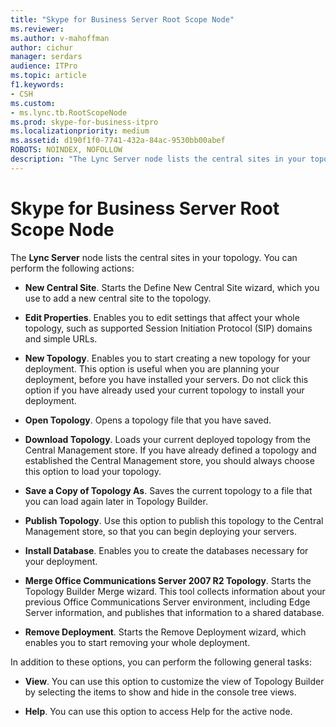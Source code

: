 ```yaml
---
title: "Skype for Business Server Root Scope Node"
ms.reviewer: 
ms.author: v-mahoffman
author: cichur
manager: serdars
audience: ITPro
ms.topic: article
f1.keywords:
- CSH
ms.custom:
- ms.lync.tb.RootScopeNode
ms.prod: skype-for-business-itpro
ms.localizationpriority: medium
ms.assetid: d190f1f0-7741-432a-84ac-9530bb00abef
ROBOTS: NOINDEX, NOFOLLOW
description: "The Lync Server node lists the central sites in your topology. You can perform the following actions:"
---
```


# Skype for Business Server Root Scope Node
 
The **Lync Server** node lists the central sites in your topology. You can perform the following actions:
  
- **New Central Site**. Starts the Define New Central Site wizard, which you use to add a new central site to the topology.
    
- **Edit Properties**. Enables you to edit settings that affect your whole topology, such as supported Session Initiation Protocol (SIP) domains and simple URLs.
    
- **New Topology**. Enables you to start creating a new topology for your deployment. This option is useful when you are planning your deployment, before you have installed your servers. Do not click this option if you have already used your current topology to install your deployment.
    
- **Open Topology**. Opens a topology file that you have saved.
    
- **Download Topology**. Loads your current deployed topology from the Central Management store. If you have already defined a topology and established the Central Management store, you should always choose this option to load your topology.
    
- **Save a Copy of Topology As**. Saves the current topology to a file that you can load again later in Topology Builder.
    
- **Publish Topology**. Use this option to publish this topology to the Central Management store, so that you can begin deploying your servers.
    
- **Install Database**. Enables you to create the databases necessary for your deployment.
    
- **Merge Office Communications Server 2007 R2 Topology**. Starts the Topology Builder Merge wizard. This tool collects information about your previous Office Communications Server environment, including Edge Server information, and publishes that information to a shared database. 
    
- **Remove Deployment**. Starts the Remove Deployment wizard, which enables you to start removing your whole deployment.
    
In addition to these options, you can perform the following general tasks:
  
- **View**. You can use this option to customize the view of Topology Builder by selecting the items to show and hide in the console tree views.
    
- **Help**. You can use this option to access Help for the active node.
    

